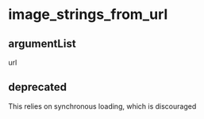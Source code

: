 # image_strings_from_url
## argumentList
url
## deprecated
This relies on synchronous loading, which is discouraged